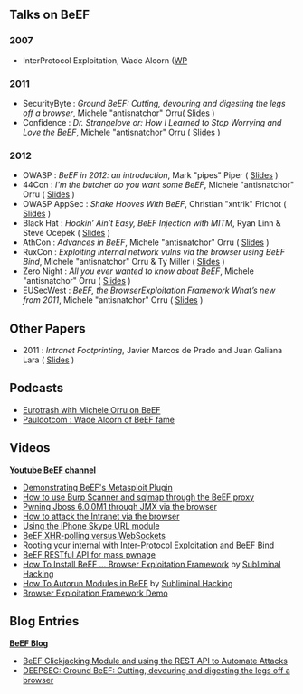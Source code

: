 ## Talks on BeEF

### 2007

  * InterProtocol Exploitation, Wade Alcorn ([WP](http://nccgroup.com/media/18511/inter-protocol_exploitation.pdf)

### 2011

  * SecurityByte : _Ground BeEF: Cutting, devouring and digesting the legs off a browser_, Michele "antisnatchor" Orru( [Slides](http://securitybyte.org/resources/2011/presentations/beef-presentation.pdf) )
  * Confidence : _Dr. Strangelove or: How I Learned to Stop Worrying and Love the BeEF_,  Michele "antisnatchor" Orru ( [Slides](http://www.slideshare.net/micheleorru/dr-strangelove-or-how-i-learned-to-stop-worrying-and-love-the-beef) )

### 2012

  * OWASP : _BeEF in 2012: an introduction_, Mark "pipes" Piper ( [Slides](http://ill.net.nz/stash/Owasp2012-Beef.pdf) )
  * 44Con : _I'm the butcher do you want some BeEF_, Michele "antisnatchor" Orru ( [Slides](http://www.slideshare.net/micheleorru2/im-the-butcher-would-you-like-some-beef) )
  * OWASP AppSec : _Shake Hooves With BeEF_, Christian "xntrik" Frichot ( [Slides](http://www.slideshare.net/xntrik/shake-hooves-with-beef-owasp-appsec-apac-2012) )
  * Black Hat : _Hookin’ Ain’t Easy, BeEF Injection with MITM_, Ryan Linn & Steve Ocepek ( [Slides](http://media.blackhat.com/bh-us-12/Briefings/Ocepek/BH_US_12_Ocepek_Linn_BeEF_MITM_WP.pdf) )
  * AthCon : _Advances in BeEF_, Michele "antisnatchor" Orru ( [Slides](http://www.slideshare.net/micheleorru2/advances-in-beef-athcon2012) )
  * RuxCon : _Exploiting internal network vulns via the browser using BeEF Bind_, Michele "antisnatchor" Orru & Ty Miller ( [Slides](http://www.slideshare.net/micheleorru2/rooting-your-internals-exploiting-internal-network-vulns-via-the-browser-using-beef-bind) )
  * Zero Night : _All you ever wanted to know about BeEF_, Michele "antisnatchor" Orru ( [Slides](http://www.slideshare.net/micheleorru2/zeronights2012beefworkshopantisnatchor) )
  * EUSecWest : _BeEF, the BrowserExploitation Framework What’s new from 2011_, Michele "antisnatchor" Orru ( [Slides](http://www.slideshare.net/micheleorru2/beefeusecwest2012micheleorru) )

## Other Papers
  * 2011 : _Intranet Footprinting_, Javier Marcos de Prado and Juan Galiana Lara ( [Slides](http://nebula.indocisc.co.id/~za/owasp/appseceu2011/JM%20del%20Prado%20&%20JG%20Lara%20-%20Intranet%20Footprinting.pdf) )

## Podcasts

* [Eurotrash with Michele Orru on BeEF](http://www.eurotrashsecurity.eu/index.php/Episode_35)
* [Pauldotcom : Wade Alcorn of BeEF fame](http://pauldotcom.com/2012/08/wade-alcorn-of-beef-fame-on-ep.html)

## Videos

**[Youtube BeEF channel](http://www.youtube.com/user/thebeefproject)**

  * [Demonstrating BeEF's Metasploit Plugin](https://www.youtube.com/watch?v=al0veZ2950M)
  * [How to use Burp Scanner and sqlmap through the BeEF proxy](https://www.youtube.com/watch?v=Z4cHyC3lowk)
  * [Pwning Jboss 6.0.0M1 through JMX via the browser](http://www.youtube.com/watch?v=0n7qfvo_CMM)
  * [How to attack the Intranet via the browser](https://www.youtube.com/watch?v=0n7qfvo_CMM)
  * [Using the iPhone Skype URL module](https://www.youtube.com/watch?v=5SVu6VdLWgs)
  * [BeEF XHR-polling versus WebSockets](http://vimeo.com/49678431)
  * [Rooting your internal with Inter-Protocol Exploitation and BeEF Bind](http://vimeo.com/52801406)
  * [BeEF RESTful API for mass pwnage](http://vimeo.com/41644329)
  * [How To Install BeEF … Browser Exploitation Framework](http://www.youtube.com/watch?v=mTGzvnJs3P8) by [Subliminal Hacking](http://www.subliminalhacking.net/2013/01/03/how-to-install-beef-browser-exploitation-framework/)
  * [How To Autorun Modules in BeEF](http://www.youtube.com/watch?v=qATHn_iKCas) by [Subliminal Hacking](http://www.subliminalhacking.net/2013/01/03/how-to-autorun-modules-in-beef-browser-exploitation-framework/)
  * [Browser Exploitation Framework Demo ](http://www.youtube.com/watch?v=1wOSA41vAGg)

## Blog Entries

**[BeEF Blog](http://blog.beefproject.com/)**

  * [BeEF Clickjacking Module and using the REST API to Automate Attacks](http://webstersprodigy.net/2012/12/06/beef-clickjacking-module-and-using-the-rest-api-to-automate-attacks/)
  * [DEEPSEC: Ground BeEF: Cutting, devouring and digesting the legs off a browser](http://blog.c22.cc/2011/11/18/deepsec-ground-beef-cutting-devouring-and-digesting-the-legs-off-a-browser/)